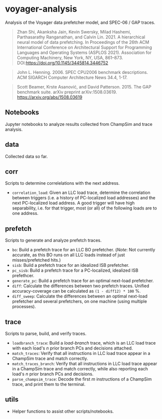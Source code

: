 # voyager-analysis
Analysis of the Voyager data prefetcher model, and SPEC-06 / GAP traces.

> Zhan Shi, Akanksha Jain, Kevin Swersky, Milad Hashemi, Parthasarathy Ranganathan, and Calvin Lin. 2021. A hierarchical neural model of data prefetching. In Proceedings of the 26th ACM International Conference on Architectural Support for Programming Languages and Operating Systems (ASPLOS 2021). Association for Computing Machinery, New York, NY, USA, 861–873. DOI:https://doi.org/10.1145/3445814.3446752

> John L. Henning. 2006. SPEC CPU2006 benchmark descriptions. ACM SIGARCH Computer Architecture News 34.4, 1-17.

> Scott Beamer, Krste Asanović, and David Patterson. 2015. The GAP benchmark suite. arXiv preprint arXiv:1508.03619. https://arxiv.org/abs/1508.03619



## Notebooks
Jupyter notebooks to analyze results collected from ChampSim and trace analysis.

## data
Collected data so far.

## corr
Scripts to determine correlelations with the next address.
- `correlation_load`: Given an LLC load trace, determine the correlation between triggers (i.e. a history of PC-localized load addresses) and the next PC-localized load address. A good trigger will have high separability, i.e. for that trigger, most (or all) of the following loads are to one address.

## prefetch
Scripts to generate and analyze prefetch traces.
- `bo`: Build a prefetch trace for an LLC BO prefetcher. (*Note*: Not currently accurate, as this BO runs on all LLC loads instead of just misses/prefetched hits.)
- `sisb`: Build a prefetch trace for an idealized ISB prefetcher.
- `pc_sisb`: Build a prefetch trace for a PC-localized, idealized ISB prefethcer.
- `generate_pc`: Build a prefetch trace for an optimal next-load prefetcher.
- `diff`: Calculate the differences between two prefetch traces. Unified accuracy-coverage can be calculated as `(1 - diff12) * 100` %.
- `diff_sweep`: Calculate the differences between an optimal next-load prefetcher and several prefetchers, on one machine (using multiple processes).

## trace
Scripts to parse, build, and verify traces.
- `loadbranch_trace`: Build a *load-branch* trace, which is an LLC load trace with each load's *n* prior branch PCs and decisions attached.
- `match_traces`: Verify that all instructions in LLC load trace appear in a ChampSim trace and match correctly.
- `match_traces_branch`: Verify that all instructions in LLC load trace appear in a ChampSim trace and match correctly, while also reporting each load's *n* prior branch PCs and decisions.
- `parse_champsim_trace`: Decode the first *m* instructions of a ChampSim trace, and print them to the terminal.

## utils
- Helper functions to assist other scripts/notebooks.

